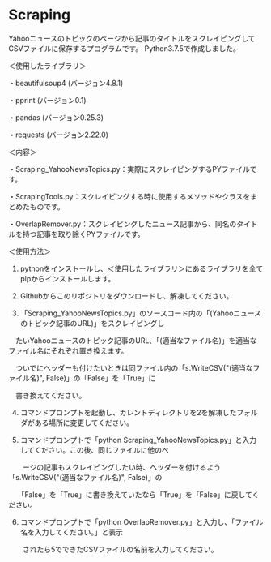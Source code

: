 # Scraping
Yahooニュースのトピックのページから記事のタイトルをスクレイピングしてCSVファイルに保存するプログラムです。
Python3.7.5で作成しました。

＜使用したライブラリ＞

・beautifulsoup4 (バージョン4.8.1)

・pprint (バージョン0.1)

・pandas (バージョン0.25.3)

・requests (バージョン2.22.0)

＜内容＞

・Scraping_YahooNewsTopics.py：実際にスクレイピングするPYファイルです。

・ScrapingTools.py：スクレイピングする時に使用するメソッドやクラスをまとめたものです。

・OverlapRemover.py：スクレイピングしたニュース記事から、同名のタイトルを持つ記事を取り除くPYファイルです。

＜使用方法＞

1. pythonをインストールし、＜使用したライブラリ＞にあるライブラリを全てpipからインストールします。

2. Githubからこのリポジトリをダウンロードし、解凍してください。

3. 「Scraping_YahooNewsTopics.py」のソースコード内の「(Yahooニュースのトピック記事のURL)」をスクレイピングし

　たいYahooニュースのトピック記事のURL、「(適当なファイル名)」を適当なファイル名にそれぞれ置き換えます。
 
　ついでにヘッダーも付けたいときは同ファイル内の「s.WriteCSV("(適当なファイル名)", False)」の「False」を「True」に
 
　書き換えてください。
 
 4. コマンドプロンプトを起動し、カレントディレクトリを2を解凍したフォルダがある場所に変更してください。
 
 5. コマンドプロンプトで「python Scraping_YahooNewsTopics.py」と入力してください。この後、同じファイルに他のペ
 
 　　ージの記事もスクレイピングしたい時、ヘッダーを付けるよう「s.WriteCSV("(適当なファイル名)", False)」の
  
 　 「False」を「True」に書き換えていたなら「True」を「False」に戻してください。
 
 6. コマンドプロンプトで「python OverlapRemover.py」と入力し、「ファイル名を入力してください。」と表示

　　されたら5でできたCSVファイルの名前を入力してください。


